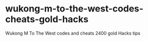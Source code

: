# wukong-m-to-the-west-codes-cheats-gold-hacks
Wukong M To The West codes and cheats 2400 gold Hacks tips
